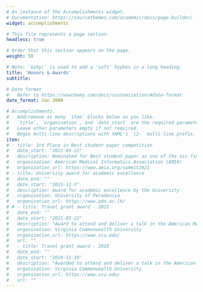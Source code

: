 ```yaml
---
# An instance of the Accomplishments widget.
# Documentation: https://sourcethemes.com/academic/docs/page-builder/
widget: accomplishments

# This file represents a page section.
headless: true

# Order that this section appears on the page.
weight: 50

# Note: `&shy;` is used to add a 'soft' hyphen in a long heading.
title: 'Honors & Awards'
subtitle:

# Date format
#   Refer to https://wowchemy.com/docs/customization/#date-format
date_format: Jan 2006

# Accomplishments.
#   Add/remove as many `item` blocks below as you like.
#   `title`, `organization`, and `date_start` are the required parameters.
#   Leave other parameters empty if not required.
#   Begin multi-line descriptions with YAML's `|2-` multi-line prefix.
item:
# - title: 3rd Place in Best student paper competition
#   date_start: "2021-03-22"
#   description: Nominated for Best student paper as one of the six finalists. Ranked 3rd in the competition.
#   organization: American Medical Informatics Association (AMIA)
#   organization_url: https://www.amia.org/summit2021
# - title: University award for academic excellence
#   date_end: ""
#   date_start: "2015-12-5"
#   description: Award for academic excellence by the University
#   organization: University of Peradeniya
#   organization_url: https://www.pdn.ac.lk/
# # - title: Travel grant award - 2021
#   date_end: ""
#   date_start: "2021-03-22"
#   description: "Award to attend and deliver a talk in the American Medical Informatics Association (AMIA)-2021 Virtual Informatics Summit"
#   organization: Virginia Commonwealth University
#   organization_url: https://www.vcu.edu/
#   url: ""
#   - title: Travel grant award - 2019
#   date_end: ""
#   date_start: "2019-11-19"
#   description: "Awarded to attend and deliver a talk in the American Medical Informatics Association (AMIA)-2019 annual symposium"
#   organization: Virginia Commonwealth University
#   organization_url: https://www.vcu.edu/
#   url: ""
---
```

